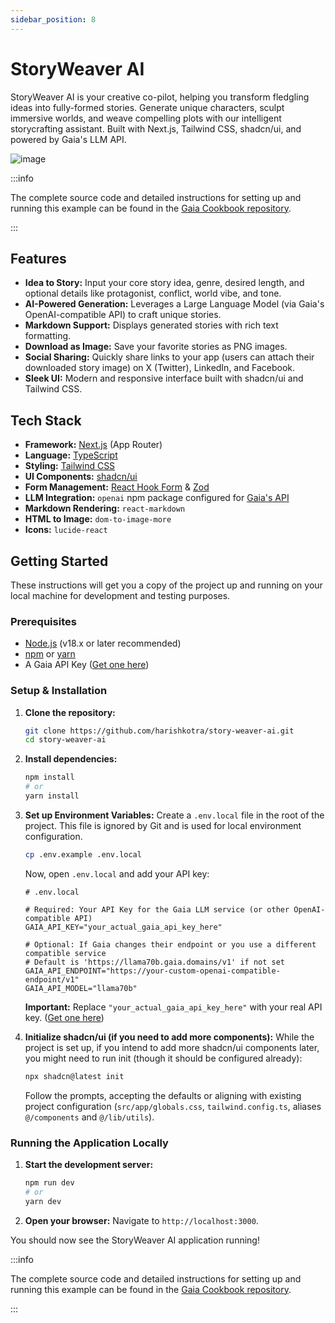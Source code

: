 ```yaml
---
sidebar_position: 8
---
```


# StoryWeaver AI

StoryWeaver AI is your creative co-pilot, helping you transform fledgling ideas into fully-formed stories. Generate unique characters, sculpt immersive worlds, and weave compelling plots with our intelligent storycrafting assistant. Built with Next.js, Tailwind CSS, shadcn/ui, and powered by Gaia's LLM API.

![image](https://github.com/user-attachments/assets/7a32a9ad-9e5a-496e-a2e0-e8676995feac)

:::info

The complete source code and detailed instructions for setting up and running this example can be found in the [Gaia Cookbook repository](https://github.com/GaiaNet-AI/gaia-cookbook/tree/main/js/story-weaver).

:::

## Features

*   **Idea to Story:** Input your core story idea, genre, desired length, and optional details like protagonist, conflict, world vibe, and tone.
*   **AI-Powered Generation:** Leverages a Large Language Model (via Gaia's OpenAI-compatible API) to craft unique stories.
*   **Markdown Support:** Displays generated stories with rich text formatting.
*   **Download as Image:** Save your favorite stories as PNG images.
*   **Social Sharing:** Quickly share links to your app (users can attach their downloaded story image) on X (Twitter), LinkedIn, and Facebook.
*   **Sleek UI:** Modern and responsive interface built with shadcn/ui and Tailwind CSS.

## Tech Stack

*   **Framework:** [Next.js](https://nextjs.org/) (App Router)
*   **Language:** [TypeScript](https://www.typescriptlang.org/)
*   **Styling:** [Tailwind CSS](https://tailwindcss.com/)
*   **UI Components:** [shadcn/ui](https://ui.shadcn.com/)
*   **Form Management:** [React Hook Form](https://react-hook-form.com/) & [Zod](https://zod.dev/)
*   **LLM Integration:** `openai` npm package configured for [Gaia's API](https://docs.gaianet.ai)
*   **Markdown Rendering:** `react-markdown`
*   **HTML to Image:** `dom-to-image-more`
*   **Icons:** `lucide-react`

## Getting Started

These instructions will get you a copy of the project up and running on your local machine for development and testing purposes.

### Prerequisites

*   [Node.js](https://nodejs.org/) (v18.x or later recommended)
*   [npm](https://www.npmjs.com/) or [yarn](https://yarnpkg.com/)
*   A Gaia API Key ([Get one here](https://docs.gaianet.ai/getting-started/authentication))

### Setup & Installation

1.  **Clone the repository:**
    ```bash
    git clone https://github.com/harishkotra/story-weaver-ai.git
    cd story-weaver-ai
    ```

2.  **Install dependencies:**
    ```bash
    npm install
    # or
    yarn install
    ```

3.  **Set up Environment Variables:**
    Create a `.env.local` file in the root of the project. This file is ignored by Git and is used for local environment configuration.
    ```bash
    cp .env.example .env.local
    ```
    Now, open `.env.local` and add your API key:

    ```env
    # .env.local

    # Required: Your API Key for the Gaia LLM service (or other OpenAI-compatible API)
    GAIA_API_KEY="your_actual_gaia_api_key_here"

    # Optional: If Gaia changes their endpoint or you use a different compatible service
    # Default is 'https://llama70b.gaia.domains/v1' if not set
    GAIA_API_ENDPOINT="https://your-custom-openai-compatible-endpoint/v1"
    GAIA_API_MODEL="llama70b"
    ```
    **Important:** Replace `"your_actual_gaia_api_key_here"` with your real API key. ([Get one here](https://docs.gaianet.ai/getting-started/authentication))

4.  **Initialize shadcn/ui (if you need to add more components):**
    While the project is set up, if you intend to add more shadcn/ui components later, you might need to run init (though it should be configured already):
    ```bash
    npx shadcn@latest init
    ```
    Follow the prompts, accepting the defaults or aligning with existing project configuration (`src/app/globals.css`, `tailwind.config.ts`, aliases `@/components` and `@/lib/utils`).

### Running the Application Locally

1.  **Start the development server:**
    ```bash
    npm run dev
    # or
    yarn dev
    ```

2.  **Open your browser:**
    Navigate to `http://localhost:3000`.

You should now see the StoryWeaver AI application running!


:::info

The complete source code and detailed instructions for setting up and running this example can be found in the [Gaia Cookbook repository](https://github.com/GaiaNet-AI/gaia-cookbook/tree/main/js/story-weaver).

:::